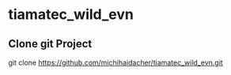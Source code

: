 # tiamatec_wild_evn

## Clone git Project 
git clone https://github.com/michihaidacher/tiamatec_wild_evn.git
